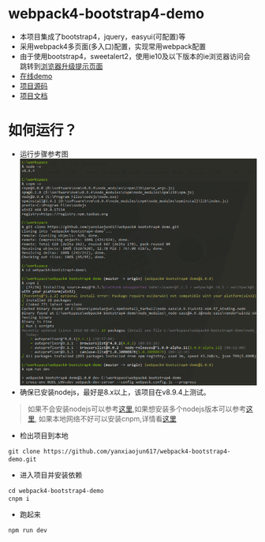 # webpack4-bootstrap4-demo
* 本项目集成了bootstrap4，jquery，easyui(可配置)等
* 采用webpack4多页面(多入口)配置，实现常用webpack配置
* 由于使用bootstrap4，sweetalert2，使用ie10及以下版本的ie浏览器访问会跳转到[浏览器升级提示页面](http://www.goody.com.cn/2014/updatebrowser/)
* [在线demo](http://114.55.231.32/yanxiaojun617/webpack4-bootstrap4-demo/)
* [项目源码](https://github.com/yanxiaojun617/webpack4-bootstrap4-demo)
* [项目文档](https://yanxiaojun617.gitbook.io/webpack4-bootstrap4-demo/) 

# 如何运行？
* 运行步骤参考图  
![运行步骤.png](./doc/img/run.png)
* 确保已安装nodejs，最好是8.x以上，该项目在v8.9.4上测试。
> 如果不会安装nodejs可以参考[这里](https://www.jianshu.com/p/81072e9be3e4),如果想安装多个nodejs版本可以参考[这里](https://www.jianshu.com/p/17d3249e0619),
> 如果本地网络不好可以安装cnpm,详情看[这里](https://www.jianshu.com/p/79d4430e0a9d)
* 检出项目到本地
```
git clone https://github.com/yanxiaojun617/webpack4-bootstrap4-demo.git
```
* 进入项目并安装依赖
```
cd webpack4-bootstrap4-demo
cnpm i
```
* 跑起来
```
npm run dev
```

